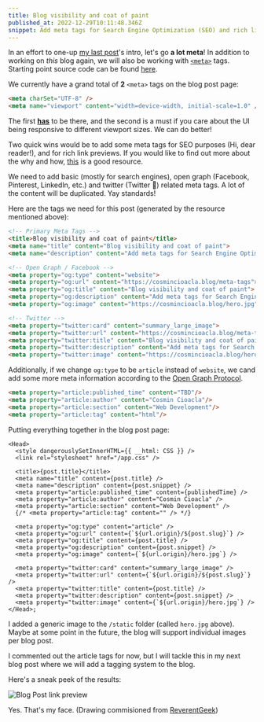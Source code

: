 ```yaml
---
title: Blog visibility and coat of paint
published_at: 2022-12-29T10:11:48.346Z
snippet: Add meta tags for Search Engine Optimization (SEO) and rich link previews support.
---
```


In an effort to one-up [my last post](/holy-grail-layout)'s intro, let's go **a
lot meta**! In addition to working on _this_ blog again, we will also be working
with
[`<meta>`](https://developer.mozilla.org/en-US/docs/Web/HTML/Element/meta#attr-charset)
tags. Starting point source code can be found
[here](https://github.com/tehciolo/blog/tree/efae8691c4cfe6199a3502397634e945cf91f115).

We currently have a grand total of **2** `<meta>` tags on the blog post page:

```html
<meta charSet="UTF-8" />
<meta name="viewport" content="width=device-width, initial-scale=1.0" />
```

The first
**[has](https://developer.mozilla.org/en-US/docs/Web/HTML/Element/meta#attr-charset)**
to be there, and the second is a must if you care about the UI being responsive
to different viewport sizes. We can do better!

Two quick wins would be to add some meta tags for SEO purposes (Hi, dear
reader!), and for rich link previews. If you would like to find out more about
the why and how, [this](https://metatags.io/) is a good resource.

We need to add basic (mostly for search engines), open graph (Facebook,
Pinterest, LinkedIn, etc.) and twitter (Twitter 🤯) related meta tags. A lot of
the content will be duplicated. Yay standards!

Here are the tags we need for this post (generated by the resource mentioned
above):

```html
<!-- Primary Meta Tags -->
<title>Blog visibility and coat of paint</title>
<meta name="title" content="Blog visibility and coat of paint">
<meta name="description" content="Add meta tags for Search Engine Optimization (SEO) and rich link previews support.">

<!-- Open Graph / Facebook -->
<meta property="og:type" content="website">
<meta property="og:url" content="https://cosmincioacla.blog/meta-tags">
<meta property="og:title" content="Blog visibility and coat of paint">
<meta property="og:description" content="Add meta tags for Search Engine Optimization (SEO) and rich link previews support.">
<meta property="og:image" content="https://cosmincioacla.blog/hero.jpg">

<!-- Twitter -->
<meta property="twitter:card" content="summary_large_image">
<meta property="twitter:url" content="https://cosmincioacla.blog/meta-tags">
<meta property="twitter:title" content="Blog visibility and coat of paint">
<meta property="twitter:description" content="Add meta tags for Search Engine Optimization (SEO) and rich link previews support.">
<meta property="twitter:image" content="https://cosmincioacla.blog/hero.jpg">
```

Additionally, if we change `og:type` to be `article` instead of `website`, we
cand add some more meta information according to the
[Open Graph Protocol](https://ogp.me/#type_article).

```html
<meta property="article:published_time" content="TBD"/>
<meta property="article:author" content="Cosmin Cioacla"/>
<meta property="article:section" content="Web Development"/>
<meta property="article:tag" content="html"/>
```

Putting everything together in the blog post page:

```tsx
<Head>
  <style dangerouslySetInnerHTML={{ __html: CSS }} />
  <link rel="stylesheet" href="/app.css" />

  <title>{post.title}</title>
  <meta name="title" content={post.title} />
  <meta name="description" content={post.snippet} />
  <meta property="article:published_time" content={publishedTime} />
  <meta property="article:author" content="Cosmin Cioacla" />
  <meta property="article:section" content="Web Development" />
  {/* <meta property="article:tag" content="" /> */}

  <meta property="og:type" content="article" />
  <meta property="og:url" content={`${url.origin}/${post.slug}`} />
  <meta property="og:title" content={post.title} />
  <meta property="og:description" content={post.snippet} />
  <meta property="og:image" content={`${url.origin}/hero.jpg`} />

  <meta property="twitter:card" content="summary_large_image" />
  <meta property="twitter:url" content={`${url.origin}/${post.slug}`} />
  <meta property="twitter:title" content={post.title} />
  <meta property="twitter:description" content={post.snippet} />
  <meta property="twitter:image" content={`${url.origin}/hero.jpg`} />
</Head>;
```

I added a generic image to the `/static` folder (called `hero.jpg` above). Maybe
at some point in the future, the blog will support individual images per blog
post.

I commented out the article tags for now, but I will tackle this in my next blog
post where we will add a tagging system to the blog.

Here's a sneak peek of the results:

![Blog Post link preview](/meta-tags.png)

Yes. That's my face. (Drawing commisioned from
[ReverentGeek](https://reverentgeek.com/shop/))
